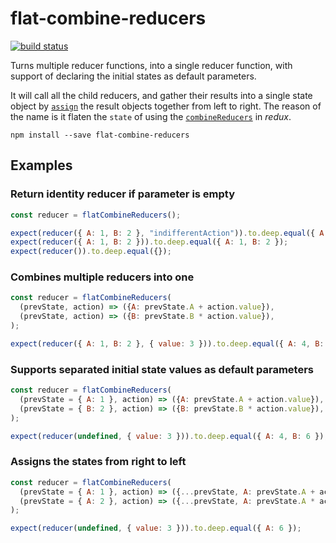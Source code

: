 # flat-combine-reducers

[![build status](https://travis-ci.org/SanCoder-Q/flat-combine-reducers.svg?branch=master)](https://travis-ci.org/SanCoder-Q/flat-combine-reducers)

Turns multiple reducer functions, into a single reducer function, with support of declaring the initial states as default parameters.

It will call all the child reducers, and gather their results into a single state object by [`assign`](https://developer.mozilla.org/en/docs/Web/JavaScript/Reference/Global_Objects/Object/assign) the result objects together from left to right.
The reason of the name is it flaten the `state` of using the [`combineReducers`](https://github.com/reactjs/redux/blob/master/docs/api/combineReducers.md) in *redux*.

```
npm install --save flat-combine-reducers
```

## Examples

### Return identity reducer if parameter is empty
```js
const reducer = flatCombineReducers();

expect(reducer({ A: 1, B: 2 }, "indifferentAction")).to.deep.equal({ A: 1, B: 2 });
expect(reducer({ A: 1, B: 2 })).to.deep.equal({ A: 1, B: 2 });
expect(reducer()).to.deep.equal({});
```

### Combines multiple reducers into one
```js
const reducer = flatCombineReducers(
  (prevState, action) => ({A: prevState.A + action.value}),
  (prevState, action) => ({B: prevState.B * action.value}),
);

expect(reducer({ A: 1, B: 2 }, { value: 3 })).to.deep.equal({ A: 4, B: 6 });
```

### Supports separated initial state values as default parameters
```js
const reducer = flatCombineReducers(
  (prevState = { A: 1 }, action) => ({A: prevState.A + action.value}),
  (prevState = { B: 2 }, action) => ({B: prevState.B * action.value}),
);

expect(reducer(undefined, { value: 3 })).to.deep.equal({ A: 4, B: 6 });
```

### Assigns the states from right to left
```js
const reducer = flatCombineReducers(
  (prevState = { A: 1 }, action) => ({...prevState, A: prevState.A + action.value}),
  (prevState = { A: 2 }, action) => ({...prevState, A: prevState.A * action.value}),
);

expect(reducer(undefined, { value: 3 })).to.deep.equal({ A: 6 });
```
